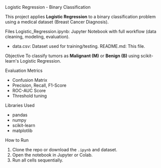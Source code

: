 Logistic Regression - Binary Classification

This project applies **Logistic Regression** to a binary classification problem using a medical dataset (Breast Cancer Diagnosis).

Files
Logistic_Regression.ipynb: Jupyter Notebook with full workflow (data cleaning, modeling, evaluation).
- data.csv: Dataset used for training/testing.
  README.md: This file.

 Objective
To classify tumors as **Malignant (M)** or **Benign (B)** using scikit-learn's Logistic Regression.

Evaluation Metrics
- Confusion Matrix
- Precision, Recall, F1-Score
- ROC-AUC Score
- Threshold tuning

Libraries Used
- pandas
- numpy
- scikit-learn
- matplotlib

 How to Run
1. Clone the repo or download the `.ipynb` and dataset.
2. Open the notebook in Jupyter or Colab.
3. Run all cells sequentially.

